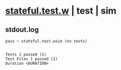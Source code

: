# [stateful.test.w](../../../../../../examples/tests/sdk_tests/service/stateful.test.w) | test | sim

## stdout.log
```log
pass ─ stateful.test.wsim (no tests)
 
 
Tests 1 passed (1)
Test Files 1 passed (1)
Duration <DURATION>
```


